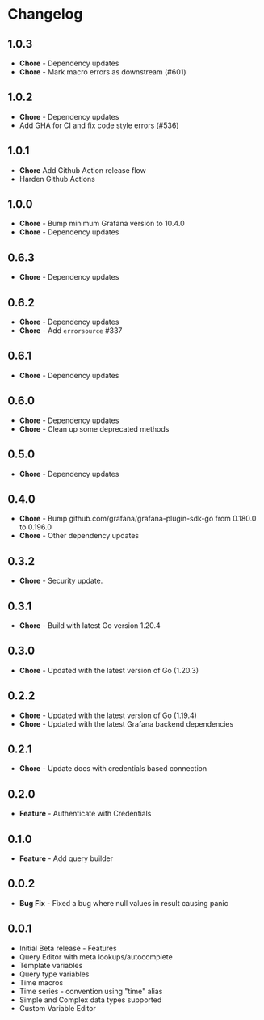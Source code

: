 # Changelog

## 1.0.3

- **Chore** - Dependency updates
- **Chore** - Mark macro errors as downstream (#601)

## 1.0.2

- **Chore** - Dependency updates
- Add GHA for CI and fix code style errors (#536)

## 1.0.1

- **Chore** Add Github Action release flow
- Harden Github Actions

## 1.0.0

- **Chore** - Bump minimum Grafana version to 10.4.0
- **Chore** - Dependency updates

## 0.6.3

- **Chore** - Dependency updates

## 0.6.2

- **Chore** - Dependency updates
- **Chore** - Add `errorsource` #337

## 0.6.1

- **Chore** - Dependency updates

## 0.6.0

- **Chore** - Dependency updates
- **Chore** - Clean up some deprecated methods

## 0.5.0

- **Chore** - Dependency updates

## 0.4.0

- **Chore** - Bump github.com/grafana/grafana-plugin-sdk-go from 0.180.0 to 0.196.0
- **Chore** - Other dependency updates

## 0.3.2

- **Chore** - Security update.

## 0.3.1

- **Chore** - Build with latest Go version 1.20.4

## 0.3.0

- **Chore** - Updated with the latest version of Go (1.20.3)

## 0.2.2

- **Chore** - Updated with the latest version of Go (1.19.4)
- **Chore** - Updated with the latest Grafana backend dependencies

## 0.2.1

- **Chore** - Update docs with credentials based connection

## 0.2.0

- **Feature** - Authenticate with Credentials

## 0.1.0

- **Feature** - Add query builder

## 0.0.2

- **Bug Fix** - Fixed a bug where null values in result causing panic

## 0.0.1

- Initial Beta release - Features
- Query Editor with meta lookups/autocomplete
- Template variables
- Query type variables
- Time macros
- Time series - convention using "time" alias
- Simple and Complex data types supported
- Custom Variable Editor
